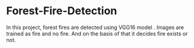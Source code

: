 # Forest-Fire-Detection
In this project, forest fires are detected using VGG16 model . Images are trained as fire and no fire. And on the basis of that it decides fire exists or not.
